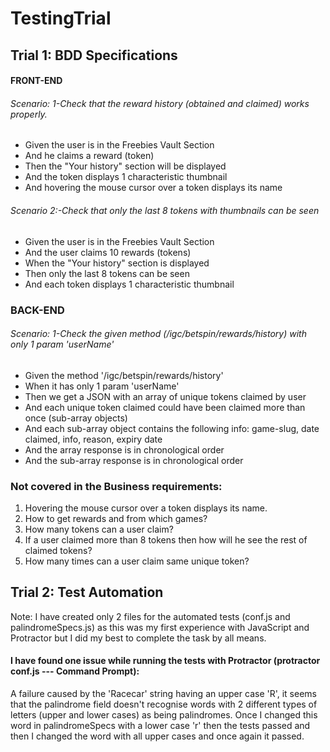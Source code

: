 # TestingTrial

## Trial 1: BDD Specifications

#### FRONT-END

###### Scenario: 1-Check that the reward history (obtained and claimed) works properly.

- Given the user is in the Freebies Vault Section
- And he claims a reward (token)
- Then the "Your history" section will be displayed
- And the token displays 1 characteristic thumbnail
- And hovering the mouse cursor over a token displays its name

###### Scenario 2:-Check that only the last 8 tokens with thumbnails can be seen

- Given the user is in the Freebies Vault Section
- And the user claims 10 rewards (tokens)
- When the "Your history" section is displayed
- Then only the last 8 tokens can be seen
- And each token displays 1 characteristic thumbnail

### BACK-END

###### Scenario: 1-Check the given method (/igc/betspin/rewards/history) with only 1 param 'userName'

- Given the method '/igc/betspin/rewards/history'
- When it has only 1 param 'userName'
- Then we get a JSON with an array of unique tokens claimed by user
- And each unique token claimed could have been claimed more than once (sub-array objects)
- And each sub-array object contains the following info: game-slug, date claimed, info, reason, expiry date
- And the array response is in chronological order
- And the sub-array response is in chronological order


### Not covered in the Business requirements:

1. Hovering the mouse cursor over a token displays its name.
2. How to get rewards and from which games?
3. How many tokens can a user claim?
4. If a user claimed more than 8 tokens then how will he see the rest of claimed tokens?
5. How many times can a user claim same unique token?


## Trial 2: Test Automation

Note: I have created only 2 files for the automated tests (conf.js and palindromeSpecs.js) as this was my first experience with JavaScript and Protractor but I did my best to complete the task by all means.

#### I have found one issue while running the tests with Protractor (protractor conf.js  --- Command Prompt):  

A failure caused by the 'Racecar' string having an upper case 'R', it seems that the palindrome field doesn't recognise words with 2 different types of letters (upper and lower cases) as being palindromes. Once I changed this word in palindromeSpecs with a lower case 'r' then the tests passed and then I changed the word with all upper cases and once again it passed.

